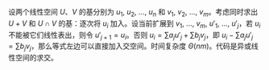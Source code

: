 设两个线性空间 $U$、$V$ 的基分别为 $u_1,\ u_2,\ ...,\ u_n$ 和 $v_1,\ v_2,\ ...,\ v_m$。考虑同时求出 $U + V$ 和 $U \cap V$ 的基：逐次将 $u_i$ 加入。设当前扩展到 $v_1,\ ...,\ v_m,\ u'_1,\ ...,\ u'_j$，若 $u_i$ 不能被它们线性表出，则令 $u'_{j+1} = u_i$。否则 $u_i = \sum a_j u'_j + \sum b_j v_j$，即 $u_i - \sum a_j u'_j = \sum b_j v_j$，那么等式左边可以直接加入交空间。时间复杂度 $Θ(nm)$。代码是异或线性空间的求交。